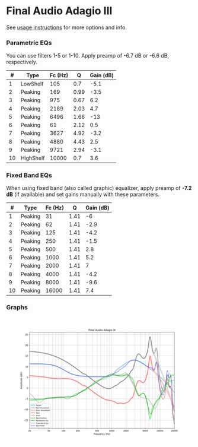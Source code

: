 # Final Audio Adagio III
See [usage instructions](https://github.com/jaakkopasanen/AutoEq#usage) for more options and info.

### Parametric EQs
You can use filters 1-5 or 1-10. Apply preamp of -6.7 dB or -6.6 dB, respectively.

|   # | Type      |   Fc (Hz) |    Q |   Gain (dB) |
|-----|-----------|-----------|------|-------------|
|   1 | LowShelf  |       105 | 0.7  |        -5.1 |
|   2 | Peaking   |       169 | 0.99 |        -3.5 |
|   3 | Peaking   |       975 | 0.67 |         6.2 |
|   4 | Peaking   |      2189 | 2.03 |         4.7 |
|   5 | Peaking   |      6496 | 1.66 |       -13   |
|   6 | Peaking   |        61 | 2.12 |         0.5 |
|   7 | Peaking   |      3627 | 4.92 |        -3.2 |
|   8 | Peaking   |      4880 | 4.43 |         2.5 |
|   9 | Peaking   |      9721 | 2.94 |        -3.1 |
|  10 | HighShelf |     10000 | 0.7  |         3.6 |

### Fixed Band EQs
When using fixed band (also called graphic) equalizer, apply preamp of **-7.2 dB** (if available) and set gains manually with these parameters.

|   # | Type    |   Fc (Hz) |    Q |   Gain (dB) |
|-----|---------|-----------|------|-------------|
|   1 | Peaking |        31 | 1.41 |        -6   |
|   2 | Peaking |        62 | 1.41 |        -2.9 |
|   3 | Peaking |       125 | 1.41 |        -4.2 |
|   4 | Peaking |       250 | 1.41 |        -1.5 |
|   5 | Peaking |       500 | 1.41 |         2.8 |
|   6 | Peaking |      1000 | 1.41 |         5.2 |
|   7 | Peaking |      2000 | 1.41 |         7   |
|   8 | Peaking |      4000 | 1.41 |        -4.2 |
|   9 | Peaking |      8000 | 1.41 |        -9.6 |
|  10 | Peaking |     16000 | 1.41 |         7.4 |

### Graphs
![](./Final%20Audio%20Adagio%20III.png)
